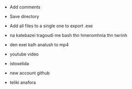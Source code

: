 - Add comments

- Save directory

- Add all files to a single one to export .exe

- na katebazei tragoudi me bash thn hmeromhnia thn twrinh

- den exei kalh analush to mp4

- youtube video

- istoselida

- new account github

- teliki anafora
